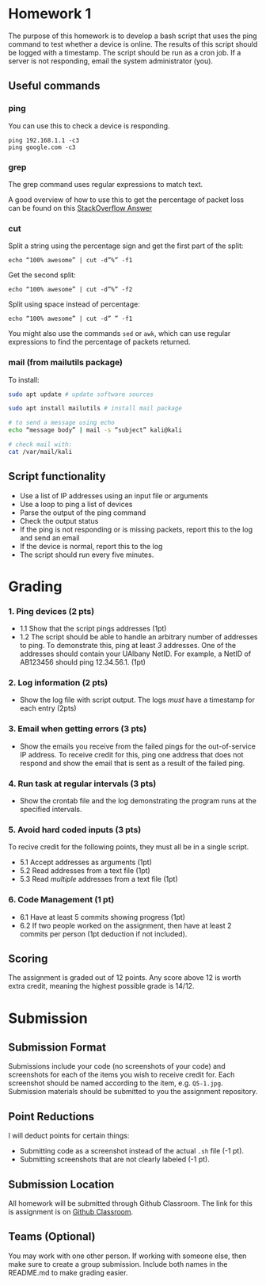 # Homework 1


The purpose of this homework is to develop a bash script that uses the ping
command to test whether a device is online. The results of this script
should be logged with a timestamp. The script should be run as a cron job.
If a server is not responding, email the system administrator (you).

## Useful commands
### ping
You can use this to check a device is responding.

```console
ping 192.168.1.1 -c3
ping google.com -c3
```

### grep
The grep command uses regular expressions to match text.

A good overview of how to use this to get the percentage
of packet loss can be found on this
[StackOverflow Answer](https://stackoverflow.com/questions/8314219/how-to-get-the-percent-of-packets-received-from-ping-in-bash)


### cut
Split a string using the percentage sign and
get the first part of the split:



```console
echo “100% awesome” | cut -d”%” -f1
```
Get the second split:

```console
echo “100% awesome” | cut -d”%” -f2
```

Split using space instead of percentage:

```console
echo “100% awesome” | cut -d” ” -f1
```

You might also use the commands `sed` or `awk`, which
can use regular expressions to find the percentage of
packets returned.

### mail (from mailutils package)

To install:
```bash
sudo apt update # update software sources

sudo apt install mailutils # install mail package
```

```bash
# to send a message using echo
echo “message body” | mail -s “subject” kali@kali

# check mail with:
cat /var/mail/kali
```

## Script functionality

- Use a list of IP addresses using an input file or arguments
- Use a loop to ping a list of devices
- Parse the output of the ping command
- Check the output status
- If the ping is not responding or is missing packets, report this to the log
and send an email
- If the device is normal, report this to the log
- The script should run every five minutes.


# Grading

### 1. Ping devices (2 pts)
- 1.1  Show that the script pings addresses (1pt)
- 1.2  The script should be able to handle an arbitrary number of addresses to ping.
To demonstrate this, ping at least *3* addresses.
One of the addresses should contain your UAlbany NetID. For
example, a NetID of AB123456 should ping 12.34.56.1. (1pt)

### 2. Log information (2 pts)
- Show the log file with script output.
The logs *must* have a
timestamp for each entry (2pts)

### 3. Email when getting errors (3 pts)
- Show the emails you receive from the failed pings for the out-of-service IP address.
  To receive credit for this, ping one address that does not respond and show the
  email that is sent as a result of the failed ping.

### 4. Run task at regular intervals (3 pts)
- Show the crontab file and the log demonstrating the program
  runs at the specified intervals.

### 5. Avoid hard coded inputs (3 pts)
To recive credit for the following points, they must all be in a single script.

- 5.1 Accept addresses as arguments (1pt)
- 5.2 Read addresses from a text file (1pt)
- 5.3 Read *multiple* addresses from a text file (1pt)

### 6. Code Management (1 pt)
- 6.1 Have at least 5 commits showing progress (1pt)
- 6.2 If two people worked on the assignment, then have at least 2 commits per person 
  (1pt deduction if not included). 



## Scoring
The assignment is graded out of 12 points. Any score
above 12 is worth extra credit, meaning the highest
possible grade is 14/12.

# Submission

## Submission Format

Submissions include your code (no screenshots of your code) and screenshots for each of
the items you wish to receive credit for. Each screenshot should
be named according to the item, e.g. `Q5-1.jpg`. Submission materials
should be submitted to you the assignment repository.

## Point Reductions
I will deduct points for certain things:
- Submitting code as a screenshot instead of the actual `.sh` file (-1 pt).
- Submitting screenshots that are not clearly labeled (-1 pt).

## Submission Location
All homework will be submitted through Github
Classroom.
The link for this is assignment is on
[Github Classroom](https://classroom.github.com/a/_tEIiZI5).

## Teams (Optional)
You may work with one other person. If working with someone else,
then make sure to create a group submission. Include both names
in the README.md to make grading easier.
